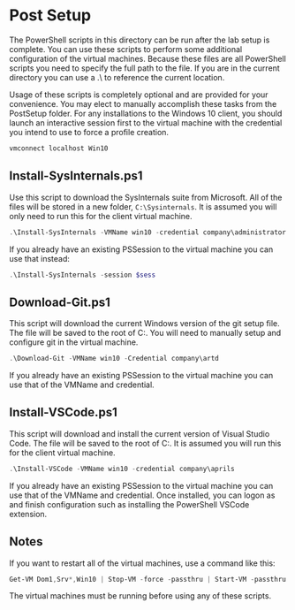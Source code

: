 # Post Setup

The PowerShell scripts in this directory can be run after the lab setup is complete. You can use these scripts to perform some additional configuration of the virtual machines.  Because these files are all PowerShell scripts you need to specify the full path to the file. If you are in the current directory you can use a .\ to reference the current location.

Usage of these scripts is completely optional and are provided for your convenience. You may elect to manually accomplish these tasks from the PostSetup folder. For any installations to the Windows 10 client, you should launch an interactive session first to the virtual machine with the credential you intend to use to force a profile creation.

```powershell
vmconnect localhost Win10
```

## Install-SysInternals.ps1

Use this script to download the SysInternals suite from Microsoft. All of the files will be stored in a new folder, `C:\Sysinternals`. It is assumed you will only need to run this for the client virtual machine.

```powerShell
.\Install-SysInternals -VMName win10 -credential company\administrator
```

If you already have an existing PSSession to the virtual machine you can use that instead:

```powershell
.\Install-SysInternals -session $sess
```

## Download-Git.ps1

This script will download the current Windows version of the git setup file. The file will be saved to the root of C:\. You will need to manually setup and configure git in the virtual machine.

```powershell
.\Download-Git -VMName win10 -Credential company\artd
```

If you already have an existing PSSession to the virtual machine you can use that of the VMName and credential.

## Install-VSCode.ps1

This script will download and install the current version of Visual Studio Code. The file will be saved to the root of C:\. It is assumed you will run this for the client virtual machine.

```powershell
.\Install-VSCode -VMName win10 -credential company\aprils
```

If you already have an existing PSSession to the virtual machine you can use that of the VMName and credential.
Once installed, you can logon as and finish configuration such as installing the PowerShell VSCode extension.

## Notes

If you want to restart all of the virtual machines, use a command like this:

```powershell
Get-VM Dom1,Srv*,Win10 | Stop-VM -force -passthru | Start-VM -passthru
```

The virtual machines must be running before using any of these scripts.
